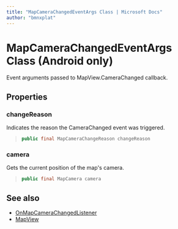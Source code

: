 ```yaml
---
title: "MapCameraChangedEventArgs Class | Microsoft Docs"
author: "bmnxplat"
---
```


# MapCameraChangedEventArgs Class (Android only)

Event arguments passed to MapView.CameraChanged callback.

## Properties

### changeReason

Indicates the reason the CameraChanged event was triggered.

>```java
> public final MapCameraChangeReason changeReason
>```

### camera

Gets the current position of the map's camera.

>```java
> public final MapCamera camera
>```

## See also

* [OnMapCameraChangedListener](OnMapCameraChangedListener-interface.md)
* [MapView](../MapView-class.md)

